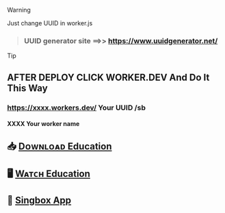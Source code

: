 > [!WARNING]
> Just change UUID in worker.js

> ### UUID generator site ==>>  https://www.uuidgenerator.net/



> [!TIP]
> ## AFTER DEPLOY CLICK  WORKER.DEV And Do It This Way
> ### https://xxxx.workers.dev/ Your UUID /sb
> #### XXXX Your worker name

## 📥 [Dᴏᴡɴʟᴏᴀᴅ Education](https://file-to-link-bot-botiodevs-918c1f28643d.herokuapp.com/dl/664cab07a2c6fa58396f2a36)

## 🖥 [Wᴀᴛᴄʜ Education](https://file-to-link-bot-botiodevs-918c1f28643d.herokuapp.com/watch/664cab07a2c6fa58396f2a36)

## 📲 [Singbox App](https://github.com/SagerNet/sing-box/releases)

